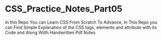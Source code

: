 # CSS_Practice_Notes_Part05
In this Repo You can Learn CSS From Scratch To Advance, In This Repo you can Find Simple Explanation of the CSS tags, elements and attribute with its Code and Along Wiith Handwritten Pdf Notes
